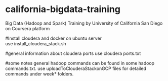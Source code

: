 # california-bigdata-training
Big Data (Hadoop and Spark) Training by University of California San Diego on Coursera platform

#Install cloudera and docker on ubuntu server  
use install_cloudera_stack.sh

#general information about cloudera ports
use cloudera ports.txt 

#some notes
general hadoop commands can be found in some hadoop commands.txt. use uploadToClouderaStackonGCP files for detailed commands under week* folders.

